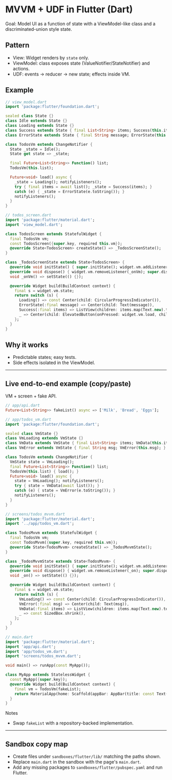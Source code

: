 # MVVM + UDF in Flutter (Dart)

Goal: Model UI as a function of state with a ViewModel-like class and a discriminated-union style state.

## Pattern

- View: Widget renders by `state` only.
- ViewModel: class exposes state (ValueNotifier/StateNotifier) and actions.
- UDF: events -> reducer -> new state; effects inside VM.

## Example

```dart
// view_model.dart
import 'package:flutter/foundation.dart';

sealed class State {}
class Idle extends State {}
class Loading extends State {}
class Success extends State { final List<String> items; Success(this.items); }
class ErrorState extends State { final String message; ErrorState(this.message); }

class TodosVm extends ChangeNotifier {
  State _state = Idle();
  State get state => _state;

  final Future<List<String>> Function() list;
  TodosVm(this.list);

  Future<void> load() async {
    _state = Loading(); notifyListeners();
    try { final items = await list(); _state = Success(items); }
    catch (e) { _state = ErrorState(e.toString()); }
    notifyListeners();
  }
}
```

```dart
// todos_screen.dart
import 'package:flutter/material.dart';
import 'view_model.dart';

class TodosScreen extends StatefulWidget {
  final TodosVm vm;
  const TodosScreen({super.key, required this.vm});
  @override State<TodosScreen> createState() => _TodosScreenState();
}

class _TodosScreenState extends State<TodosScreen> {
  @override void initState() { super.initState(); widget.vm.addListener(_onVm); widget.vm.load(); }
  @override void dispose() { widget.vm.removeListener(_onVm); super.dispose(); }
  void _onVm() => setState(() {});

  @override Widget build(BuildContext context) {
    final s = widget.vm.state;
    return switch (s) {
      Loading() => const Center(child: CircularProgressIndicator()),
      ErrorState(:final message) => Center(child: Text(message)),
      Success(:final items) => ListView(children: items.map(Text.new).toList()),
      _ => Center(child: ElevatedButton(onPressed: widget.vm.load, child: const Text('Load'))),
    };
  }
}
```

## Why it works

- Predictable states; easy tests.
- Side effects isolated in the ViewModel.

---

## Live end-to-end example (copy/paste)

VM + screen + fake API.

```dart
// app/api.dart
Future<List<String>> fakeList() async => ['Milk', 'Bread', 'Eggs'];
```

```dart
// app/todos_vm.dart
import 'package:flutter/foundation.dart';

sealed class VmState {}
class VmLoading extends VmState {}
class VmData extends VmState { final List<String> items; VmData(this.items); }
class VmError extends VmState { final String msg; VmError(this.msg); }

class TodosVm extends ChangeNotifier {
  VmState state = VmLoading();
  final Future<List<String>> Function() list;
  TodosVm(this.list) { load(); }
  Future<void> load() async {
    state = VmLoading(); notifyListeners();
    try { state = VmData(await list()); }
    catch (e) { state = VmError(e.toString()); }
    notifyListeners();
  }
}
```

```dart
// screens/todos_mvvm.dart
import 'package:flutter/material.dart';
import '../app/todos_vm.dart';

class TodosMvvm extends StatefulWidget {
  final TodosVm vm;
  const TodosMvvm({super.key, required this.vm});
  @override State<TodosMvvm> createState() => _TodosMvvmState();
}

class _TodosMvvmState extends State<TodosMvvm> {
  @override void initState() { super.initState(); widget.vm.addListener(_on); }
  @override void dispose() { widget.vm.removeListener(_on); super.dispose(); }
  void _on() => setState(() {});

  @override Widget build(BuildContext context) {
    final s = widget.vm.state;
    return switch (s) {
      VmLoading() => const Center(child: CircularProgressIndicator()),
      VmError(:final msg) => Center(child: Text(msg)),
      VmData(:final items) => ListView(children: items.map(Text.new).toList()),
      _ => const SizedBox.shrink(),
    };
  }
}
```

```dart
// main.dart
import 'package:flutter/material.dart';
import 'app/api.dart';
import 'app/todos_vm.dart';
import 'screens/todos_mvvm.dart';

void main() => runApp(const MyApp());

class MyApp extends StatelessWidget {
  const MyApp({super.key});
  @override Widget build(BuildContext context) {
    final vm = TodosVm(fakeList);
    return MaterialApp(home: Scaffold(appBar: AppBar(title: const Text('Todos')), body: TodosMvvm(vm: vm)));
  }
}
```

Notes

- Swap `fakeList` with a repository-backed implementation.

---

## Sandbox copy map

- Create files under `sandboxes/flutter/lib/` matching the paths shown.
- Replace `main.dart` in the sandbox with the page's `main.dart`.
- Add any missing packages to `sandboxes/flutter/pubspec.yaml` and run Flutter.
